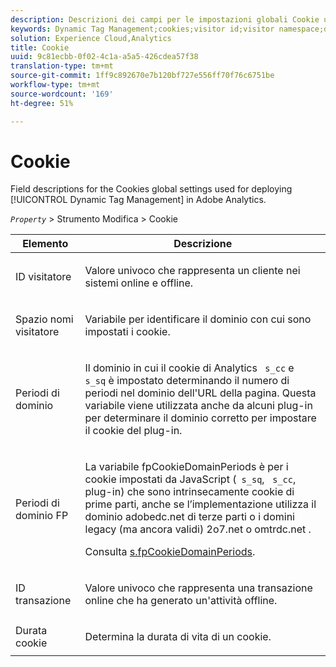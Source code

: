```yaml
---
description: Descrizioni dei campi per le impostazioni globali Cookie utilizzate per distribuire Gestione tag dinamica in  Adobe Analytics.
keywords: Dynamic Tag Management;cookies;visitor id;visitor namespace;domain periods;fp domain periods;transaction id;cookie lifetime
solution: Experience Cloud,Analytics
title: Cookie
uuid: 9c81ecbb-0f02-4c1a-a5a5-426cdea57f38
translation-type: tm+mt
source-git-commit: 1ff9c892670e7b120bf727e556ff70f76c6751be
workflow-type: tm+mt
source-wordcount: '169'
ht-degree: 51%

---
```



# Cookie

Field descriptions for the Cookies global settings used for deploying [!UICONTROL Dynamic Tag Management] in Adobe Analytics.

*`Property`* > Strumento Modifica > Cookie

<table id="table_2758C770C91B4025AD74009B360D71F7"> 
 <thead> 
  <tr> 
   <th colname="col1" class="entry"> Elemento </th> 
   <th colname="col2" class="entry"> Descrizione </th> 
  </tr> 
 </thead>
 <tbody> 
  <tr> 
   <td colname="col1"> ID visitatore </td> 
   <td colname="col2"> <p>Valore univoco che rappresenta un cliente nei sistemi online e offline. </p> </td> 
  </tr> 
  <tr> 
   <td colname="col1"> Spazio nomi visitatore </td> 
   <td colname="col2"> <p>Variabile per identificare il dominio con cui sono impostati i cookie. </p> </td>
  </tr> 
  <tr> 
   <td colname="col1"> Periodi di dominio </td> 
   <td colname="col2"> <p>Il dominio in cui il cookie di Analytics <code> s_cc</code> e <code> s_sq</code> è impostato determinando il numero di periodi nel dominio dell'URL della pagina. Questa variabile viene utilizzata anche da alcuni plug-in per determinare il dominio corretto per impostare il cookie del plug-in. </p> </td> 
  </tr> 
  <tr> 
   <td colname="col1"> Periodi di dominio FP </td> 
   <td colname="col2"> <p>La variabile <span class="term"> fpCookieDomainPeriods</span> è per i cookie impostati da JavaScript (<code> s_sq</code>, <code> s_cc</code>, plug-in) che sono intrinsecamente cookie di prime parti, anche se l’implementazione utilizza il dominio <span class="filepath"> adobedc.net</span> di terze parti o i domini legacy (ma ancora validi) <span class="filepath"> 2o7.net</span> o <span class="filepath"> omtrdc.net</span> . </p> <p>Consulta <a href="/help/implement/vars/config-vars/fpcookiedomainperiods.md"  >s.fpCookieDomainPeriods</a>. </p> </td> 
  </tr> 
  <tr> 
   <td colname="col1"> ID transazione </td> 
   <td colname="col2"> <p>Valore univoco che rappresenta una transazione online che ha generato un'attività offline. </p> </td> 
  </tr> 
  <tr> 
   <td colname="col1"> Durata cookie </td> 
   <td colname="col2"> <p>Determina la durata di vita di un cookie. </p> </td> 
  </tr> 
 </tbody> 
</table>

